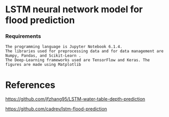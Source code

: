 # LSTM neural network model for flood prediction


### Requirements
```
The programming language is Jupyter Notebook 6.1.4. 
The libraries used for preprocessing data and for data management are Numpy, Pandas, and Scikit-Learn . 
The Deep-Learning frameworks used are TensorFlow and Keras. The figures are made using Matplotlib
```

# References
https://github.com/jfzhang95/LSTM-water-table-depth-prediction

https://github.com/cadrev/lstm-flood-prediction

